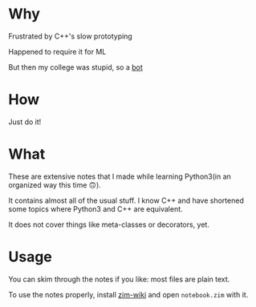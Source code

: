 # Why 
Frustrated by C++'s slow prototyping

Happened to require it for ML

But then my college was stupid, so a [bot](https://github.com/dormant-sanjarcode/attend_lecture_bot)

# How
Just do it!

# What

These are extensive notes that I made while learning Python3(in an organized way this time 🙃️).

It contains almost all of the usual stuff. I know C++ and have shortened some topics where Python3 and C++ are equivalent.

It does not cover things like meta-classes or decorators, yet.

# Usage
You can skim through the notes if you like: most files are plain text.

To use the notes properly, install [zim-wiki](https://zim-wiki.org/index.html) and open `notebook.zim` with it.

